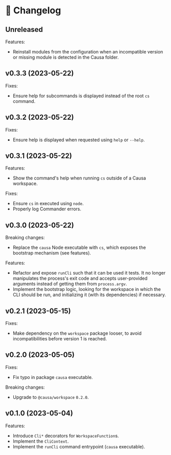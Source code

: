 # 🔖 Changelog

## Unreleased

Features:

- Reinstall modules from the configuration when an incompatible version or missing module is detected in the Causa folder.

## v0.3.3 (2023-05-22)

Fixes:

- Ensure help for subcommands is displayed instead of the root `cs` command.

## v0.3.2 (2023-05-22)

Fixes:

- Ensure help is displayed when requested using `help` or `--help`.

## v0.3.1 (2023-05-22)

Features:

- Show the command's help when running `cs` outside of a Causa workspace.

Fixes:

- Ensure `cs` in executed using `node`.
- Properly log Commander errors.

## v0.3.0 (2023-05-22)

Breaking changes:

- Replace the `causa` Node executable with `cs`, which exposes the bootstrap mechanism (see features).

Features:

- Refactor and expose `runCli` such that it can be used it tests. It no longer manipulates the process's exit code and accepts user-provided arguments instead of getting them from `process.argv`.
- Implement the bootstrap logic, looking for the workspace in which the CLI should be run, and initializing it (with its dependencies) if necessary.

## v0.2.1 (2023-05-15)

Fixes:

- Make dependency on the `workspace` package looser, to avoid incompatibilities before version 1 is reached.

## v0.2.0 (2023-05-05)

Fixes:

- Fix typo in package `causa` executable.

Breaking changes:

- Upgrade to `@causa/workspace` `0.2.0`.

## v0.1.0 (2023-05-04)

Features:

- Introduce `Cli*` decorators for `WorkspaceFunction`s.
- Implement the `CliContext`.
- Implement the `runCli` command entrypoint (`causa` executable).
